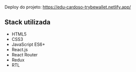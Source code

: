 Deploy do projeto: https://edu-cardoso-trybewallet.netlify.app/

## Stack utilizada

- HTML5
- CSS3
- JavaScript ES6+
- React.js
- React Router
- Redux
- RTL



